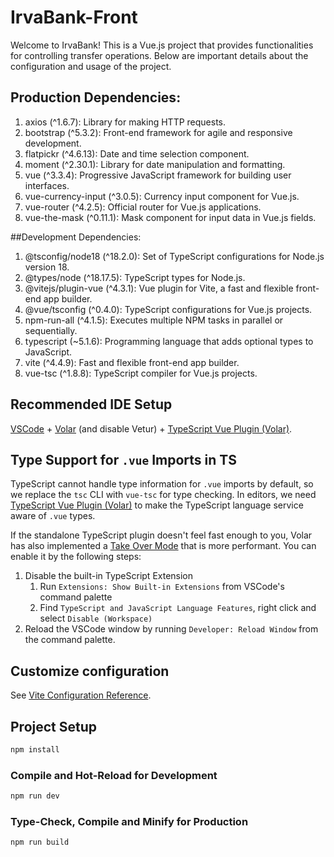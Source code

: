 # IrvaBank-Front 

Welcome to IrvaBank! This is a Vue.js project that provides functionalities for controlling transfer operations. Below are important details about the configuration and usage of the project.


## Production Dependencies:

1) axios (^1.6.7): Library for making HTTP requests.
2) bootstrap (^5.3.2): Front-end framework for agile and responsive development.
3) flatpickr (^4.6.13): Date and time selection component.
4) moment (^2.30.1): Library for date manipulation and formatting.
5) vue (^3.3.4): Progressive JavaScript framework for building user interfaces.
6) vue-currency-input (^3.0.5): Currency input component for Vue.js.
7) vue-router (^4.2.5): Official router for Vue.js applications.
8) vue-the-mask (^0.11.1): Mask component for input data in Vue.js fields.

##Development Dependencies:

1) @tsconfig/node18 (^18.2.0): Set of TypeScript configurations for Node.js version 18.
2) @types/node (^18.17.5): TypeScript types for Node.js.
3) @vitejs/plugin-vue (^4.3.1): Vue plugin for Vite, a fast and flexible front-end app builder.
4) @vue/tsconfig (^0.4.0): TypeScript configurations for Vue.js projects.
5) npm-run-all (^4.1.5): Executes multiple NPM tasks in parallel or sequentially.
6) typescript (~5.1.6): Programming language that adds optional types to JavaScript.
7) vite (^4.4.9): Fast and flexible front-end app builder.
8) vue-tsc (^1.8.8): TypeScript compiler for Vue.js projects.

## Recommended IDE Setup

[VSCode](https://code.visualstudio.com/) + [Volar](https://marketplace.visualstudio.com/items?itemName=Vue.volar) (and disable Vetur) + [TypeScript Vue Plugin (Volar)](https://marketplace.visualstudio.com/items?itemName=Vue.vscode-typescript-vue-plugin).

## Type Support for `.vue` Imports in TS

TypeScript cannot handle type information for `.vue` imports by default, so we replace the `tsc` CLI with `vue-tsc` for type checking. In editors, we need [TypeScript Vue Plugin (Volar)](https://marketplace.visualstudio.com/items?itemName=Vue.vscode-typescript-vue-plugin) to make the TypeScript language service aware of `.vue` types.

If the standalone TypeScript plugin doesn't feel fast enough to you, Volar has also implemented a [Take Over Mode](https://github.com/johnsoncodehk/volar/discussions/471#discussioncomment-1361669) that is more performant. You can enable it by the following steps:

1. Disable the built-in TypeScript Extension
    1) Run `Extensions: Show Built-in Extensions` from VSCode's command palette
    2) Find `TypeScript and JavaScript Language Features`, right click and select `Disable (Workspace)`
2. Reload the VSCode window by running `Developer: Reload Window` from the command palette.

## Customize configuration

See [Vite Configuration Reference](https://vitejs.dev/config/).

## Project Setup

```sh
npm install
```

### Compile and Hot-Reload for Development

```sh
npm run dev
```

### Type-Check, Compile and Minify for Production

```sh
npm run build
```

